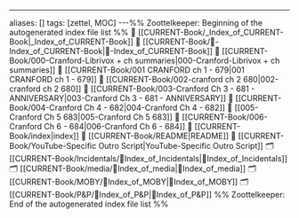 ---
aliases: []
tags: [zettel, MOC]
---%% Zoottelkeeper: Beginning of the autogenerated index file list  %%
📄 [[CURRENT-Book/_Index_of_CURRENT-Book|_Index_of_CURRENT-Book]]
📄 [[CURRENT-Book/🧠-Index_of_CURRENT-Book|🧠-Index_of_CURRENT-Book]]
📄 [[CURRENT-Book/000-Cranford-Librivox + ch summaries|000-Cranford-Librivox + ch summaries]]
📄 [[CURRENT-Book/001 CRANFORD ch 1 - 679|001 CRANFORD ch 1 - 679]]
📄 [[CURRENT-Book/002-cranford ch 2 680|002-cranford ch 2 680]]
📄 [[CURRENT-Book/003-Cranford Ch 3 - 681 - ANNIVERSARY|003-Cranford Ch 3 - 681 - ANNIVERSARY]]
📄 [[CURRENT-Book/004-Cranford Ch 4 - 682|004-Cranford Ch 4 - 682]]
📄 [[005-Cranford Ch 5 683|005-Cranford Ch 5 683]]
📄 [[CURRENT-Book/006-Cranford Ch 6 - 684|006-Cranford Ch 6 - 684]]
📄 [[CURRENT-Book/index|index]]
📄 [[CURRENT-Book/README|README]]
📄 [[CURRENT-Book/YouTube-Specific Outro Script|YouTube-Specific Outro Script]]
🗂️ [[CURRENT-Book/Incidentals/🧠Index_of_Incidentals|🧠Index_of_Incidentals]]
🗂️ [[CURRENT-Book/media/🧠Index_of_media|🧠Index_of_media]]
🗂️ [[CURRENT-Book/MOBY/🧠Index_of_MOBY|🧠Index_of_MOBY]]
🗂️ [[CURRENT-Book/P&P/🧠Index_of_P&P|🧠Index_of_P&P]]
%% Zoottelkeeper: End of the autogenerated index file list  %%
